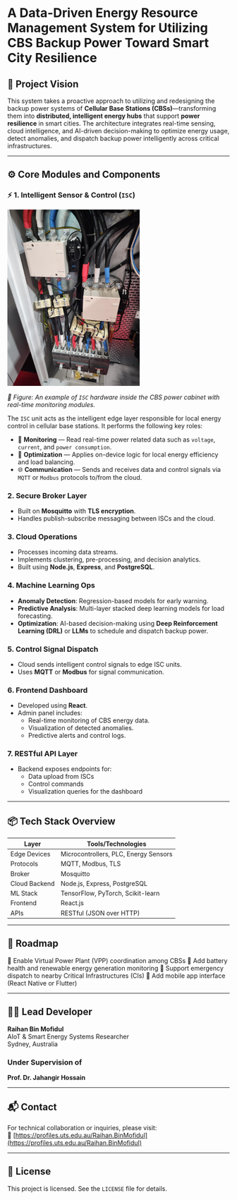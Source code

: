 # A Data-Driven Energy Resource Management System for Utilizing CBS Backup Power Toward Smart City Resilience

## 🧭 Project Vision

This system takes a proactive approach to utilizing and redesigning the backup power systems of **Cellular Base Stations (CBSs)**—transforming them into **distributed, intelligent energy hubs** that support **power resilience** in smart cities. The architecture integrates real-time sensing, cloud intelligence, and AI-driven decision-making to optimize energy usage, detect anomalies, and dispatch backup power intelligently across critical infrastructures.

---

## ⚙️ Core Modules and Components

### ⚡ 1. Intelligent Sensor & Control (`ISC`)

<img src="Figures/ISC.jpeg" width="300" alt="ISC Hardware Setup">

*📸 Figure: An example of `ISC` hardware inside the CBS power cabinet with real-time monitoring modules.*

The `ISC` unit acts as the intelligent edge layer responsible for local energy control in cellular base stations. It performs the following key roles:

- 🧠 **Monitoring** — Read real-time power related data such as `voltage`, `current`, and `power consumption`.  
- 🔄 **Optimization** — Applies on-device logic for local energy efficiency and load balancing.  
- 🌐 **Communication** — Sends and receives data and control signals via `MQTT` or `Modbus` protocols to/from the cloud.


### 2. Secure Broker Layer
- Built on **Mosquitto** with **TLS encryption**.
- Handles publish-subscribe messaging between ISCs and the cloud.

### 3. Cloud Operations
- Processes incoming data streams.
- Implements clustering, pre-processing, and decision analytics.
- Built using **Node.js**, **Express**, and **PostgreSQL**.

### 4. Machine Learning Ops
- **Anomaly Detection**: Regression-based models for early warning.
- **Predictive Analysis**: Multi-layer stacked deep learning models for load forecasting.
- **Optimization**: AI-based decision-making using **Deep Reinforcement Learning (DRL)** or **LLMs** to schedule and dispatch backup power.

### 5. Control Signal Dispatch
- Cloud sends intelligent control signals to edge ISC units.
- Uses **MQTT** or **Modbus** for signal communication.

### 6. Frontend Dashboard
- Developed using **React**.
- Admin panel includes:
  - Real-time monitoring of CBS energy data.
  - Visualization of detected anomalies.
  - Predictive alerts and control logs.

### 7. RESTful API Layer
- Backend exposes endpoints for:
  - Data upload from ISCs
  - Control commands
  - Visualization queries for the dashboard

---

## 📦 Tech Stack Overview

| Layer         | Tools/Technologies                     |
|--------------|-----------------------------------------|
| Edge Devices | Microcontrollers, PLC, Energy Sensors   |
| Protocols    | MQTT, Modbus, TLS                       |
| Broker       | Mosquitto                            |
| Cloud Backend| Node.js, Express, PostgreSQL         |
| ML Stack     | TensorFlow, PyTorch, Scikit-learn    |
| Frontend     | React.js                             |
| APIs         | RESTful (JSON over HTTP)             |

---

## 🚀 Roadmap

🔲 Enable Virtual Power Plant (VPP) coordination among CBSs
🔲 Add battery health and renewable energy generation monitoring
🔲 Support emergency dispatch to nearby Critical Infrastructures (CIs)
🔲 Add mobile app interface (React Native or Flutter)

---

## 👨‍🔬 Lead Developer

**Raihan Bin Mofidul**  
AIoT & Smart Energy Systems Researcher  
Sydney, Australia

### Under Supervision of 
**Prof. Dr. Jahangir Hossain**

---

## 📬 Contact

For technical collaboration or inquiries, please visit:  
🔗 [https://profiles.uts.edu.au/Raihan.BinMofidul](https://profiles.uts.edu.au/Raihan.BinMofidul)


---

## 📄 License

This project is licensed. See the `LICENSE` file for details.

